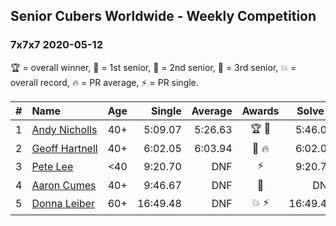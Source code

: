 ## Senior Cubers Worldwide - Weekly Competition
### 7x7x7 2020-05-12

🏆 = overall winner, 🥇 = 1st senior, 🥈 = 2nd senior, 🥉 = 3rd senior, 💥 = overall record, 🔥 = PR average, ⚡ = PR single.

| # | Name | Age | Single | Average | Awards | Solve 1 | Solve 2 | Solve 3 | Video |
| :--: | :-- | :--: | --: | --: | :--: | --: | --: | --: | :-- |
| 1 | [<span style="white-space: nowrap">Andy Nicholls</span>](../../persons/andy_nicholls/777.md) | 40+ | 5:09.07 | 5:26.63 | 🏆 🥇 | 5:46.04 | 5:24.78 | 5:09.07 | [Link](https://www.facebook.com/events/276138643524223/permalink/276775160127238/) |
| 2 | [<span style="white-space: nowrap">Geoff Hartnell</span>](../../persons/geoff_hartnell/777.md) | 40+ | 6:02.05 | 6:03.94 | 🥈 🔥 | 6:02.05 | 6:03.91 | 6:05.87 | [Link](https://www.facebook.com/events/276138643524223/permalink/276382340166520/) |
| 3 | [<span style="white-space: nowrap">Pete Lee</span>](../../persons/pete_lee/777.md) | <40 | 9:20.70 | DNF | ⚡ | 9:20.70 | 9:30.53 | DNS | [Link](https://www.facebook.com/events/276138643524223/permalink/276380270166727/) |
| 4 | [<span style="white-space: nowrap">Aaron Cumes</span>](../../persons/aaron_cumes/777.md) | 40+ | 9:46.67 | DNF | 🥉 | DNF | 9:46.67 | DNS | [Link](https://www.facebook.com/events/276138643524223/permalink/276285016842919/) |
| 5 | [<span style="white-space: nowrap">Donna Leiber</span>](../../persons/donna_leiber/777.md) | 60+ | 16:49.48 | DNF | 💥 ⚡ | 16:49.48 | 18:14.63 | DNS | [Link](https://www.facebook.com/events/276138643524223/permalink/278590303279057/) |

<!-- Global site tag (gtag.js) - Google Analytics -->
<script async src="https://www.googletagmanager.com/gtag/js?id=UA-86348435-3"></script>
<script>window.dataLayer = window.dataLayer || []; function gtag() {dataLayer.push(arguments);} gtag('js', new Date()); gtag('config', 'UA-86348435-3');</script>

